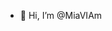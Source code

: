- 👋 Hi, I’m @MiaVIAm
<!---
MiaVIAm/MiaVIAm is a ✨ special ✨ repository because its `README.md` (this file) appears on your GitHub profile.
You can click the Preview link to take a look at your changes.
--->
